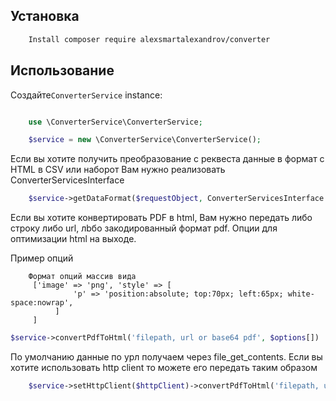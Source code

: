 Установка
------------

```bash
    Install composer require alexsmartalexandrov/converter
```

Использование
-----

Создайте``ConverterService`` instance:

``` php

    use \ConverterService\ConverterService;

    $service = new \ConverterService\ConverterService();
```
Если вы хотите получить преобразование с реквеста данные в формат с HTML в CSV или наборот Вам нужно реализовать ConverterServicesInterface 
``` php 
    $service->getDataFormat($requestObject, ConverterServicesInterface $converter) 
```

Если вы хотите конвертировать PDF в html, Вам нужно передать либо строку либо url, лbбо закодированный формат pdf. Опции для оптимизации html на выходе.

Пример опций

```
    Формат опций массив вида
     ['image' => 'png', 'style' => [
              'p' => 'position:absolute; top:70px; left:65px; white-space:nowrap',
          ]
     ]
```
``` php
$service->convertPdfToHtml('filepath, url or base64 pdf', $options[])
```
По умолчанию данные по урл получаем через file_get_contents. Если вы хотите использовать http client то можете его передать таким образом

``` php
    $service->setHttpClient($httpClient)->convertPdfToHtml('filepath, url or base64 pdf', $options[])
```
